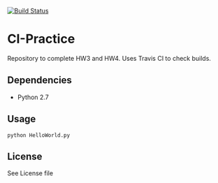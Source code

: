 
[![Build Status](https://travis-ci.org/taylorjandrews/CI-Practice.svg?branch=master)](https://travis-ci.org/taylorjandrews/CI-Practice)
# CI-Practice
Repository to complete HW3 and HW4. Uses Travis CI to check builds. 

## Dependencies
* Python 2.7

## Usage
```
python HelloWorld.py
```

## License
See License file

